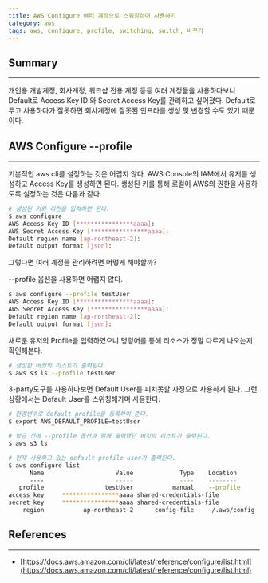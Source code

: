 ```yaml
---
title: AWS Configure 여러 계정으로 스위칭하며 사용하기
category: aws
tags: aws, configure, profile, switching, switch, 바꾸기
---
```


## Summary
---
개인용 개발계정, 회사계정, 워크샵 전용 계정 등등 여러 계정들을 사용하다보니 Default로 Access Key ID 와 Secret Access Key를
관리하고 싶어졌다. Default로 두고 사용하다가 잘못하면 회사계정에 잘못된 인프라를 생성 및 변경할 수도 있기 때문이다.


## AWS Configure --profile
---

기본적인 aws cli를 설정하는 것은 어렵지 않다.
AWS Console의 IAM에서 유저를 생성하고 Access Key를 생성하면 된다.
생성된 키를 통해 로컬이 AWS의 권한을 사용하도록 설정하는 것은 다음과 같다.

```sh
# 생성된 키와 리전을 입력하면 된다.
$ aws configure
AWS Access Key ID [****************aaaa]:
AWS Secret Access Key [****************aaaa]:
Default region name [ap-northeast-2]:
Default output format [json]:
```

그렇다면 여러 계정을 관리하려면 어떻게 해야할까?

--profile 옵션을 사용하면 어렵지 않다.

```sh
$ aws configure --profile testUser
AWS Access Key ID [****************aaaa]:
AWS Secret Access Key [****************aaaa]:
Default region name [ap-northeast-2]:
Default output format [json]:
```

새로운 유저의 Profile을 입력하였으니 명령어를 통해 리소스가 정말 다르게 나오는지 확인해본다.

```sh
# 생성한 버킷의 리스트가 출력된다.
$ aws s3 ls --profile testUser
```

3-party도구를 사용하다보면 Default User를 피치못할 사정으로 사용하게 된다.
그런 상황에서는 Default User를 스위칭해가며 사용한다.

```sh
# 환경변수로 default profile을 등록하여 준다.
$ export AWS_DEFAULT_PROFILE=testUser

# 방금 전에 --profile 옵션과 함께 출력됐던 버킷의 리스트가 출력된다.
$ aws s3 ls

# 현재 사용하고 있는 default profile user가 출력된다.
$ aws configure list
      Name                    Value             Type    Location
      ----                    -----             ----    --------
   profile                 testUser           manual    --profile
access_key     ****************aaaa shared-credentials-file
secret_key     ****************aaaa shared-credentials-file
    region           ap-northeast-2      config-file    ~/.aws/config
```


## References
---

- [https://docs.aws.amazon.com/cli/latest/reference/configure/list.html](https://docs.aws.amazon.com/cli/latest/reference/configure/list.html)